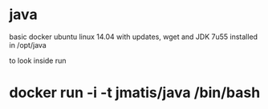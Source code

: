 java
====

basic docker ubuntu linux 14.04 with updates, wget and JDK 7u55 installed in /opt/java

to look inside run 
# docker run -i -t jmatis/java /bin/bash
